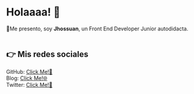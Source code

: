 # Holaaaa! 👋 #
🎈Me presento, soy **Jhossuan**, un Front End Developer Junior autodidacta.
<br /><br />
## 👉 Mis redes sociales ##
GitHub: [Click Me!👀](https://github.com/Jhossuan) <br />
Blog: [Click Me!🌐](https://jhossuan.github.io/Blog) <br />
Twitter: [Click Me!🐥](https://twitter.com/Jhossuaf1)

<!--
**Jhossuan/Jhossuan** is a ✨ _special_ ✨ repository because its `README.md` (this file) appears on your GitHub profile.

Here are some ideas to get you started:

- 🔭 I’m currently working on ...
- 🌱 I’m currently learning ...
- 👯 I’m looking to collaborate on ...
- 🤔 I’m looking for help with ...
- 💬 Ask me about ...
- 📫 How to reach me: ...
- 😄 Pronouns: ...
- ⚡ Fun fact: ...
-->
